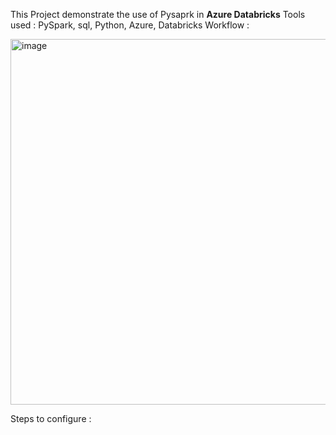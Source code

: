 This Project demonstrate the use of Pysaprk in **Azure Databricks**
Tools used : PySpark, sql, Python, Azure, Databricks
Workflow : 

<img width="1019" height="585" alt="image" src="https://github.com/user-attachments/assets/fb78cfe1-7d0a-48fe-9155-c85827c34ed0" />

Steps to configure :
